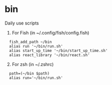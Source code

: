 # bin
Daily use scripts 

1. For Fish (in ~/.config/fish/config.fish)

```
  fish_add_path ~/bin
  alias run '~/bin/run.sh'
  alias start_up_time '~/bin/start_up_time.sh'
  alias react_library '~/bin/react.sh'
```

2. For zsh (in ~/.zshrc)

```
  path=(~/bin $path)
  alias run='~/bin/run.sh'
```
